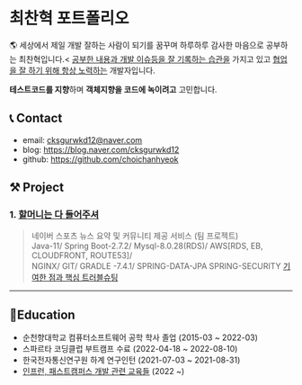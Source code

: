 # 최찬혁 포트폴리오
🌎 세상에서 제일 개발 잘하는 사람이 되기를 꿈꾸며 하루하루 감사한 마음으로 공부하는 최찬혁입니다.<
[공부한 내용과 개발 이슈등을 잘 기록하는 습관을](https://github.com/choichanhyeok/A_LearningRecord) 가지고 있고 [협업을 잘 하기 위해 항상 노력하는](https://agreeable-sing-3a0.notion.site/70a546407dc14d5da0d5cd51921b06d1) 개발자입니다.

**테스트코드를 지향**하며 **객체지향을 코드에 녹이려고** 고민합니다.



## 📞 Contact
- email: cksgurwkd12@naver.com
- blog: https://blog.naver.com/cksgurwkd12
- github: https://github.com/choichanhyeok


## ⚒ Project
### 1. [할머니는 다 들어주셔](https://github.com/2022-Harmony/NewsCommunity-bFinal)
> 네이버 스포츠 뉴스 요약 및 커뮤니티 제공 서비스 (팀 프로젝트)</br>
> Java-11/ Spring Boot-2.7.2/ Mysql-8.0.28(RDS)/ AWS[RDS, EB, CLOUDFRONT, ROUTE53]/<br>
> NGINX/ GIT/ GRADLE -7.4.1/ SPRING-DATA-JPA
> SPRING-SECURITY
> [기여한 점과 핵심 트러블슈팅](https://agreeable-sing-3a0.notion.site/2dd0443a596d46408d74f2602734e24e)
*****

## 📝Education
- 순천향대학교 컴퓨터소프트웨어 공학 학사 졸업 (2015-03 ~ 2022-03)
- 스파르타 코딩클럽 부트캠프 수료 (2022-04-18 ~ 2022-08-10)
- 한국전자통신연구원 하계 연구인턴 (2021-07-03 ~ 2021-08-31)
- [인프런, 패스트캠퍼스 개발 관련 교육들](https://www.notion.so/8278d98b3473497296835e4574a8bd4c) (2022 ~)

